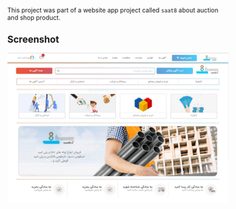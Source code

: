 This project was part of a website app project called `saat8` about auction and shop product.
## Screenshot
![picture](/s8.jpg)
